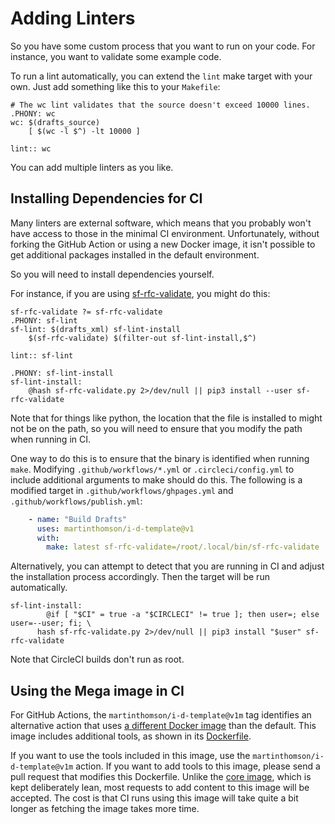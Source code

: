 # Adding Linters

So you have some custom process that you want to run on your code.  For
instance, you want to validate some example code.

To run a lint automatically, you can extend the `lint` make target with your
own.  Just add something like this to your `Makefile`:

```make
# The wc lint validates that the source doesn't exceed 10000 lines.
.PHONY: wc
wc: $(drafts_source)
	[ $(wc -l $^) -lt 10000 ]

lint:: wc
```

You can add multiple linters as you like.

## Installing Dependencies for CI

Many linters are external software, which means that you probably won't have
access to those in the minimal CI environment.  Unfortunately, without forking
the GitHub Action or using a new Docker image, it isn't possible to get
additional packages installed in the default environment.

So you will need to install dependencies yourself.

For instance, if you are using
[sf-rfc-validate](https://pypi.org/project/sf-rfc-validate/), you might do this:

```make
sf-rfc-validate ?= sf-rfc-validate
.PHONY: sf-lint
sf-lint: $(drafts_xml) sf-lint-install
	$(sf-rfc-validate) $(filter-out sf-lint-install,$^)

lint:: sf-lint

.PHONY: sf-lint-install
sf-lint-install:
	@hash sf-rfc-validate.py 2>/dev/null || pip3 install --user sf-rfc-validate
```

Note that for things like python, the location that the file is installed to
might not be on the path, so you will need to ensure that you modify the path
when running in CI.

One way to do this is to ensure that the binary is identified when running
`make`.  Modifying `.github/workflows/*.yml` or `.circleci/config.yml` to
include additional arguments to make should do this.  The following is a
modified target in `.github/workflows/ghpages.yml` and
`.github/workflows/publish.yml`:

```yaml
    - name: "Build Drafts"
      uses: martinthomson/i-d-template@v1
      with:
        make: latest sf-rfc-validate=/root/.local/bin/sf-rfc-validate
```

Alternatively, you can attempt to detect that you are running in CI and adjust
the installation process accordingly.  Then the target will be run
automatically.

```make
sf-lint-install:
        @if [ "$CI" = true -a "$CIRCLECI" != true ]; then user=; else user=--user; fi; \
	  hash sf-rfc-validate.py 2>/dev/null || pip3 install "$user" sf-rfc-validate
```

Note that CircleCI builds don't run as root.


## Using the Mega image in CI

For GitHub Actions, the `martinthomson/i-d-template@v1m` tag identifies an
alternative action that uses [a different Docker
image](https://github.com/martinthomson/i-d-template/pkgs/container/i-d-template-math)
than the default.  This image includes additional tools, as shown in its
[Dockerfile](https://github.com/martinthomson/i-d-template/blob/main/docker/math/Dockerfile).

If you want to use the tools included in this image, use the
`martinthomson/i-d-template@v1m` action.  If you want to add tools to this
image, please send a pull request that modifies this Dockerfile.  Unlike the
[core
image](https://github.com/martinthomson/i-d-template/blob/main/docker/action/Dockerfile),
which is kept deliberately lean, most requests to add content to this image will
be accepted.  The cost is that CI runs using this image will take quite a bit
longer as fetching the image takes more time.
